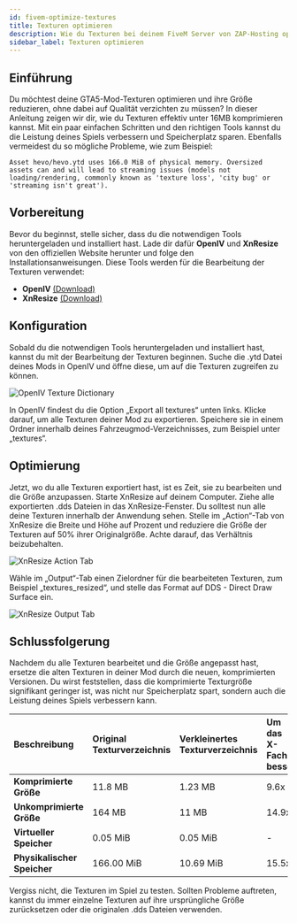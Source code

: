 ```yaml
---
id: fivem-optimize-textures
title: Texturen optimieren
description: Wie du Texturen bei deinem FiveM Server von ZAP-Hosting optimieren kannst - ZAP-Hosting.com - Dokumentation
sidebar_label: Texturen optimieren
---
```




## Einführung
Du möchtest deine GTA5-Mod-Texturen optimieren und ihre Größe reduzieren, ohne dabei auf Qualität verzichten zu müssen? In dieser Anleitung zeigen wir dir, wie du Texturen effektiv unter 16MB komprimieren kannst. Mit ein paar einfachen Schritten und den richtigen Tools kannst du die Leistung deines Spiels verbessern und Speicherplatz sparen. Ebenfalls vermeidest du so mögliche Probleme, wie zum Beispiel:

```
Asset hevo/hevo.ytd uses 166.0 MiB of physical memory. Oversized assets can and will lead to streaming issues (models not loading/rendering, commonly known as 'texture loss', 'city bug' or 'streaming isn't great'). 
```



## Vorbereitung

Bevor du beginnst, stelle sicher, dass du die notwendigen Tools heruntergeladen und installiert hast. Lade dir dafür **OpenIV** und **XnResize** von den offiziellen Website herunter und folge den Installationsanweisungen. Diese Tools werden für die Bearbeitung der Texturen verwendet:

- **OpenIV**  [(Download) ](https://openiv.com/)
- **XnResize** [(Download)](https://www.xnview.com/en/xnresize/#downloads)



## Konfiguration
Sobald du die notwendigen Tools heruntergeladen und installiert hast, kannst du mit der Bearbeitung der Texturen beginnen. Suche die .ytd Datei deines Mods in OpenIV und öffne diese, um auf die Texturen zugreifen zu können. 

![OpenIV Texture Dictionary](https://forum.cfx.re/uploads/default/optimized/4X/d/9/1/d91c308f849ed326be0324695c3d0897d486ef01_2_505x271.png) 

In OpenIV findest du die Option „Export all textures“ unten links. Klicke darauf, um alle Texturen deiner Mod zu exportieren. Speichere sie in einem Ordner innerhalb deines Fahrzeugmod-Verzeichnisses, zum Beispiel unter „textures“. 

## Optimierung

Jetzt, wo du alle Texturen exportiert hast, ist es Zeit, sie zu bearbeiten und die Größe anzupassen. Starte XnResize auf deinem Computer. Ziehe alle exportierten .dds Dateien in das XnResize-Fenster. Du solltest nun alle deine Texturen innerhalb der Anwendung sehen. Stelle im „Action“-Tab von XnResize die Breite und Höhe auf Prozent und reduziere die Größe der Texturen auf 50% ihrer Originalgröße. Achte darauf, das Verhältnis beizubehalten.

![XnResize Action Tab](https://forum.cfx.re/uploads/default/original/4X/4/c/f/4cfccc99c913b0072787f90a705ae383ba482368.png)



Wähle im „Output“-Tab einen Zielordner für die bearbeiteten Texturen, zum Beispiel „textures_resized“, und stelle das Format auf DDS - Direct Draw Surface ein.

![XnResize Output Tab](https://forum.cfx.re/uploads/default/original/4X/6/9/b/69b93dac616de807d4496f53363f1792646046b5.png)



## Schlussfolgerung
Nachdem du alle Texturen bearbeitet und die Größe angepasst hast, ersetze die alten Texturen in deiner Mod durch die neuen, komprimierten Versionen. Du wirst feststellen, dass die komprimierte Texturgröße signifikant geringer ist, was nicht nur Speicherplatz spart, sondern auch die Leistung deines Spiels verbessern kann. 

| **Beschreibung**            | **Original Texturverzeichnis** | Verkleinertes Texturverzeichnis | Um das X-Fache besser |
| :-------------------------- | :----------------------------- | :------------------------------ | :-------------------- |
| **Komprimierte Größe**      | 11.8 MB                        | 1.23 MB                         | 9.6x                  |
| **Unkomprimierte Größe**    | 164 MB                         | 11 MB                           | 14.9x                 |
| **Virtueller Speicher**     | 0.05 MiB                       | 0.05 MiB                        | -                     |
| **Physikalischer Speicher** | 166.00 MiB                     | 10.69 MiB                       | 15.5x                 |

Vergiss nicht, die Texturen im Spiel zu testen. Sollten Probleme auftreten, kannst du immer einzelne Texturen auf ihre ursprüngliche Größe zurücksetzen oder die originalen .dds Dateien verwenden.



